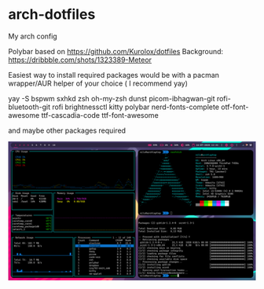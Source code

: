 # arch-dotfiles
My arch config

Polybar based on https://github.com/Kurolox/dotfiles
Background: https://dribbble.com/shots/1323389-Meteor

Easiest way to install required packages would be with a pacman wrapper/AUR helper of your choice ( I recommend yay)


yay -S
bspwm
sxhkd
zsh
oh-my-zsh
dunst 
picom-ibhagwan-git
rofi-bluetooth-git
rofi
brightnessctl
kitty
polybar
nerd-fonts-complete
otf-font-awesome
ttf-cascadia-code
ttf-font-awesome



and maybe other packages required

![Screenshot](/screenshot.png?raw=true "Screenshot")
